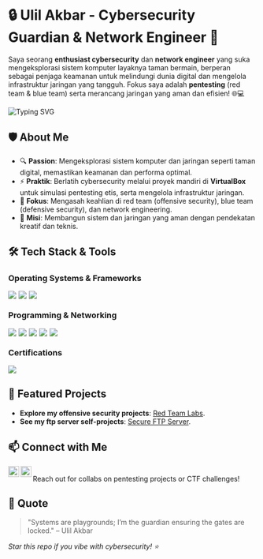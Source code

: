 # 🔒 Ulil Akbar - Cybersecurity Guardian & Network Engineer 👾

Saya seorang **enthusiast cybersecurity** dan **network engineer** yang suka mengeksplorasi sistem komputer layaknya taman bermain, berperan sebagai penjaga keamanan untuk melindungi dunia digital dan mengelola infrastruktur jaringan yang tangguh. Fokus saya adalah **pentesting** (red team & blue team) serta merancang jaringan yang aman dan efisien! 🌐💻

<img src="https://readme-typing-svg.herokuapp.com?font=Courier&size=40&pause=1000&color=00FF00&left=true&vCenter=true&width=500&lines=CYBERSECURITY;PENTESTING;ETHICAL+HACKING;NETWORK+ENGINEERING;RED+TEAM;BLUE+TEAM;SECURE+SYSTEMS" alt="Typing SVG" />

## 🛡️ About Me
- 🔍 **Passion**: Mengeksplorasi sistem komputer dan jaringan seperti taman digital, memastikan keamanan dan performa optimal.
- ⚡ **Praktik**: Berlatih cybersecurity melalui proyek mandiri di **VirtualBox** untuk simulasi pentesting etis, serta mengelola infrastruktur jaringan.
- 🎯 **Fokus**: Mengasah keahlian di red team (offensive security), blue team (defensive security), dan network engineering.
- 💾 **Misi**: Membangun sistem dan jaringan yang aman dengan pendekatan kreatif dan teknis.

## 🛠️ Tech Stack & Tools
### Operating Systems & Frameworks
<div style="display: flex; gap: 5px; flex-wrap: wrap;">
<img src="https://img.shields.io/badge/-Linux-0078D6?style=flat&logo=linux&logoColor=white" />
<img src="https://img.shields.io/badge/-Metasploit-E23B23?style=flat&logo=metasploit&logoColor=white" />
<img src="https://img.shields.io/badge/-Wireshark-1679A7?style=flat&logo=wireshark&logoColor=white" />
</div>

### Programming & Networking
<div style="display: flex; gap: 5px; flex-wrap: wrap;">
<img src="https://img.shields.io/badge/-Python-3776AB?style=flat&logo=python&logoColor=white" />
<img src="https://img.shields.io/badge/-Bash_Scripting-4EAA25?style=flat&logo=gnu-bash&logoColor=white" />
<img src="https://img.shields.io/badge/-JavaScript-F7DF1E?style=flat&logo=javascript&logoColor=black" />
<img src="https://img.shields.io/badge/-Server-6A6E3C?style=flat&logo=apache&logoColor=white" />
<img src="https://img.shields.io/badge/-Network_Engineering-FF6F00?style=flat&logo=cisco&logoColor=white" />
</div>

### Certifications
<div style="display: flex; gap: 5px; flex-wrap: wrap;">
<img src="https://img.shields.io/badge/-MTCNA-FF5733?style=flat&logo=mikrotik&logoColor=white" />
</div>

## 🚀 Featured Projects
- **Explore my offensive security projects**: [Red Team Labs](https://github.com/lilulil-akbar/red-team-labs).
- **See my ftp server self-projects**: [Secure FTP Server](https://github.com/lilulil-akbar/ftps-vm-docs).

## 📫 Connect with Me
[<img align="left" alt="Email" width="22px" src="https://cdn.simpleicons.org/gmail/EF5350" />](mailto:ulil.akbar049@gmail.com)
[<img align="left" alt="Instagram" width="22px" src="https://cdn.simpleicons.org/instagram/E4405F" />](https://instagram.com/_ulil.akbar_)
<br /> 
Reach out for collabs on pentesting projects or CTF challenges!

## 🔐 Quote
> "Systems are playgrounds; I’m the guardian ensuring the gates are locked." – Ulil Akbar

*Star this repo if you vibe with cybersecurity! ⭐*



<!--
## Hi there 👋

**lilulil-akbar/lilulil-akbar** is a ✨ _special_ ✨ repository because its `README.md` (this file) appears on your GitHub profile.

Here are some ideas to get you started:

- 🔭 I’m currently working on ...
- 🌱 I’m currently learning ...
- 👯 I’m looking to collaborate on ...
- 🤔 I’m looking for help with ...
- 💬 Ask me about ...
- 📫 How to reach me: ...
- 😄 Pronouns: ...
- ⚡ Fun fact: ...
-->
